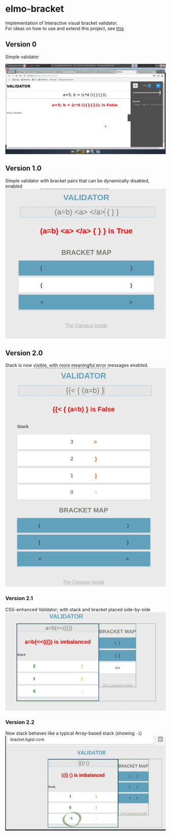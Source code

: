 # elmo-bracket
Implementation of Interactive visual bracket validator.  
For ideas on how to use and extend this project, see [this](challenge.md)

## Version 0 
Simple validator 

![Version 0](img/interactiveBracket.png)

## Version 1.0 
Simple validator with bracket pairs that can be dynamically disabled, enabled
![Version 1](img/dynamicValidator.png)

## Version 2.0 
Stack is now visible, with more meaningful error messages enabled. 
![Version 2](img/dynamicValidatorWithStack.png)

### Version 2.1 
CSS-enhanced Validator; with stack and bracket placed side-by-side
![Version 2.1](img/cssEnhancedValidator.png)

### Version 2.2
Now stack behaves like a typical Array-based stack (showing `-1`)
![Version 2.2](img/v22Validator.jpg)
